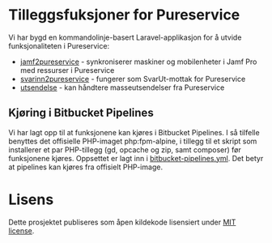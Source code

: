 # Tilleggsfuksjoner for Pureservice

Vi har bygd en kommandolinje-basert Laravel-applikasjon for å utvide funksjonaliteten i Pureservice:

- [jamf2pureservice](docs/jamf2pureservice.md) - synkroniserer maskiner og mobilenheter i Jamf Pro med ressurser i Pureservice
- [svarinn2pureservice](docs/svarinn2pureservice.md) - fungerer som SvarUt-mottak for Pureservice
- [utsendelse](docs/utsendelse.md) - kan håndtere masseutsendelser fra Pureservice

## Kjøring i Bitbucket Pipelines

Vi har lagt opp til at funksjonene kan kjøres i Bitbucket Pipelines. I så tilfelle benyttes det offisielle PHP-imaget php:fpm-alpine, i tillegg til et skript som installerer et par PHP-tillegg (gd, opcache og zip, samt composer) før funksjonene kjøres. Oppsettet er lagt inn i [bitbucket-pipelines.yml](bitbucket-pipelines.yml). Det betyr at pipelines kan kjøres fra offisielt PHP-image.

# Lisens
Dette prosjektet publiseres som åpen kildekode lisensiert under [MIT license](https://opensource.org/licenses/MIT).
